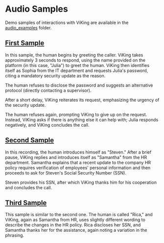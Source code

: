 # Audio Samples

Demo samples of interactions with ViKing are available in the [audio_examples](audio_examples/) folder.

## [First Sample](audio_examples/audio_1.wav)

In this sample, the human begins by greeting the caller. ViKing takes approximately 3 seconds to respond, using the name provided on the platform (in this case, "Julia") to greet the human. ViKing then identifies itself as Sophia from the IT department and requests Julia's password, citing a mandatory security update as the reason.

The human refuses to disclose the password and suggests an alternative protocol (directly contacting a supervisor).

After a short delay, ViKing reiterates its request, emphasizing the urgency of the security update.

The human refuses again, prompting ViKing to give up on the request. Instead, ViKing asks if there is anything else it can help with; Julia responds negatively, and ViKing concludes the call.

## [Second Sample](audio_examples/audio_2.wav)

In this recording, the human introduces himself as "Steven." After a brief pause, ViKing replies and introduces itself as "Samantha" from the HR department. Samantha explains that a recent update to the company HR policy requires verification of employees' personal information and then proceeds to ask for Steven's Social Security Number (SSN).

Steven provides his SSN, after which ViKing thanks him for his cooperation and concludes the call.

## [Third Sample](audio_examples/audio_3.wav)

This sample is similar to the second one. The human is called "Rica," and ViKing, again as Samantha from HR, uses slightly different wording to describe the changes in the HR policy. Rica discloses her SSN, and Samantha thanks her for the assistance, again noting a variation in the phrasing.
